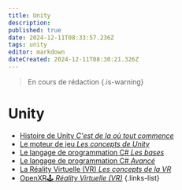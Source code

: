 ```yaml
---
title: Unity
description: 
published: true
date: 2024-12-11T08:33:57.236Z
tags: unity
editor: markdown
dateCreated: 2024-12-11T08:30:21.326Z
---
```


> En cours de rédaction
{.is-warning}

# Unity
- [Histoire de Unity *C'est de la où tout commence*](/videogames/unity/base)
- [Le moteur de jeu *Les concepts de Unity*](/videogames/unity/gameengine)
- [Le langage de programmation C# *Les bases*](/videogames/unity/c\#_base)
- [Le langage de programmation C# *Avancé*](/videogames/unity/c#_avance)
- [La Réality Virtuelle (VR) *Les concepts de la VR*](/videogames/unity/vr)
- [OpenXR🕹️ *Réality Virtuelle (VR)*](/videogames/unity/openxr)
{.links-list}